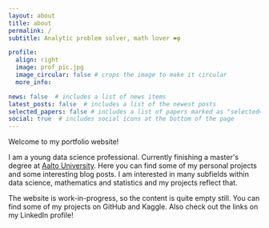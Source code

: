 ```yaml
---
layout: about
title: about
permalink: /
subtitle: Analytic problem solver, math lover ❤️φ

profile:
  align: right
  image: prof_pic.jpg
  image_circular: false # crops the image to make it circular
  more_info:

news: false  # includes a list of news items
latest_posts: false  # includes a list of the newest posts
selected_papers: false # includes a list of papers marked as "selected={true}"
social: true  # includes social icons at the bottom of the page
---
```


Welcome to my portfolio website!

I am a young data science professional. Currently finishing a master's degree at [Aalto University](https://www.aalto.fi/en). Here you can find some of my personal projects and some interesting blog posts. I am interested in many subfields within data science, mathematics and statistics and my projects reflect that.

The website is work-in-progress, so the content is quite empty still. You can find some of my projects on GitHub and Kaggle. Also check out the links on my LinkedIn profile!

